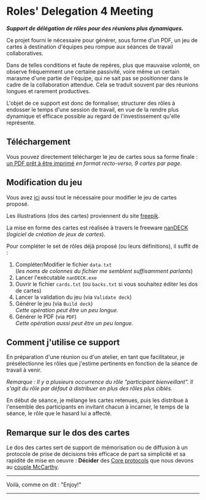 # Roles' Delegation 4 Meeting
**_Support de délégation de rôles pour des réunions plus dynamiques._**

Ce projet fourni le nécessaire pour générer, sous forme d'un PDF, un jeu de cartes à destination d'équipes peu rompue aux séances de travail collaboratives.

Dans de telles conditions et faute de repères, plus que mauvaise volonté, on observe fréquemment une certaine passivité, voire même un certain marasme d'une partie de l'équipe, qui ne sait pas se positionner dans le cadre de la collaboration attendue. Cela se traduit souvent par des réunions longues et rarement productives.

L'objet de ce support est donc de formaliser, structurer des rôles à endosser le temps d'une session de travail, en vue de la rendre plus dynamique et efficace possible au regard de l'investissement qu'elle représente.

## Téléchargement
Vous pouvez directement télécharger le jeu de cartes sous sa forme finale : [un PDF prêt à être imprimé](https://www.dropbox.com/s/4gw33m28xljgjep/cards_impression.pdf?dl=0) _en format recto-verso, 9 cartes par page_.

## Modification du jeu
Vous avez [ici](https://github.com/chrisdeniaud/Roles-Delegation-4-Meetings) aussi tout le nécessaire pour modifier le jeu de cartes proposé.

Les illustrations (dos des cartes) proviennent du site [freepik](https://fr.freepik.com/).

La mise en forme des cartes est réalisée à travers le freeware [nanDECK](http://www.nand.it/nandeck/) (_logiciel de création de jeux de cartes_).

Pour compléter le set de rôles déjà proposé (ou leurs définitions), il suffit de :

1. Compléter/Modifier le fichier `data.txt`
<br/>(_les noms de colonnes du fichier me semblent suffisamment parlants_)
2. Lancer l'exécutable `nanDECK.exe`
3. Ouvrir le fichier `cards.txt` (ou `backs.txt` si vous souhaitez éditer les dos de cartes)
4. Lancer la validation du jeu (via `Validate deck`)
5. Générer le jeu (via `Build deck`)
<br/>_Cette opération peut être un peu longue._
6. Générer le PDF (via `PDF`)
<br/>_Cette opération aussi peut être un peu longue._

## Comment j'utilise ce support
En préparation d'une réunion ou d'un atelier, en tant que facilitateur, je présélectionne les rôles que j'estime pertinents en fonction de la séance de travail à venir.

_Remarque : Il y a plusieurs occurrence du rôle "participant bienveillant". Il s'agit du rôle par défaut à distribuer en plus des rôles plus ciblés._

En début de séance, je mélange les cartes retenues, puis les distribue à l'ensemble des participants en invitant chacun à incarner, le temps de la séance, le rôle que le hasard lui a affecté.

## Remarque sur le dos des cartes
Le dos des cartes sert de support de mémorisation ou de diffusion à un protocole de prise de décisions très efficace de part sa simplicité et sa rapidité de mise en oeuvre : **Décider** des [Core protocols](http://www.mccarthyshow.com/download-the-core/) que nous devons au [couple McCarthy](http://www.mccarthyshow.com/aboutus/).

---

Voilà, comme on dit : "Enjoy!"

---